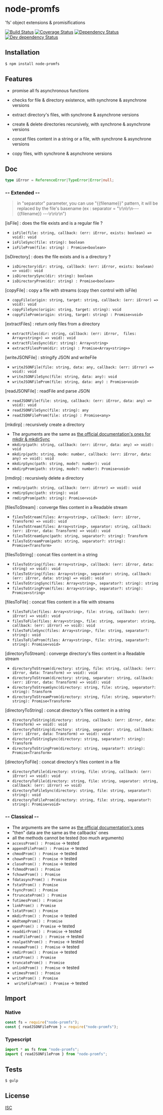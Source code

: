 # node-promfs
'fs' object extensions & promisifications

[![Build Status](https://api.travis-ci.org/Psychopoulet/node-promfs.svg?branch=master)](https://travis-ci.org/Psychopoulet/node-promfs)
[![Coverage Status](https://coveralls.io/repos/github/Psychopoulet/node-promfs/badge.svg?branch=master)](https://coveralls.io/github/Psychopoulet/node-promfs)
[![Dependency Status](https://david-dm.org/Psychopoulet/node-promfs/status.svg)](https://david-dm.org/Psychopoulet/node-promfs)
[![Dev dependency Status](https://david-dm.org/Psychopoulet/node-promfs/dev-status.svg)](https://david-dm.org/Psychopoulet/node-promfs?type=dev)

## Installation

```bash
$ npm install node-promfs
```

## Features

  * promise all fs asynchronous functions

  * checks for file & directory existence, with synchrone & asynchrone versions
  * extract directory's files, with synchrone & asynchrone versions
  * create & delete directories recursively, with synchrone & asynchrone versions
  * concat files content in a string or a file, with synchrone & asynchrone versions
  * copy files, with synchrone & asynchrone versions

## Doc

```typescript
type iError = ReferenceError|TypeError|Error|null;
```

### -- Extended --

> in "separator" parameter, you can use "{{filename}}" pattern, it will be replaced by the file's basename (ex : separator = "\r\n\r\n--- {{filename}} ---\r\n\r\n")

   [isFile] : does the file exists and is a regular file ?
   * ``` isFile(file: string, callback: (err: iError, exists: boolean) => void): void ```
   * ``` isFileSync(file: string): boolean ```
   * ``` isFileProm(file: string) : Promise<boolean> ```

   [isDirectory] : does the file exists and is a directory ?
   * ``` isDirectory(dir: string, callback: (err: iError, exists: boolean) => void): void ```
   * ``` isDirectorySync(dir: string): boolean ```
   * ``` isDirectoryProm(dir: string) : Promise<boolean> ```


  [copyFile] : copy a file with streams (copy then control with isFile)
   * ``` copyFile(origin: string, target: string, callback: (err: iError) => void): void ```
   * ``` copyFileSync(origin: string, target: string): void ```
   * ``` copyFileProm(origin: string, target: string) : Promise<void> ```

   [extractFiles] : return only files from a directory
   * ``` extractFiles(dir: string, callback: (err: iError,  files: Array<string>) => void): void ```
   * ``` extractFilesSync(dir: string): Array<string> ```
   * ``` extractFilesProm(dir: string) : Promise<Array<string>> ```

   [writeJSONFile] : stringify JSON and writeFile
   * ``` writeJSONFile(file: string, data: any, callback: (err: iError) => void): void ```
   * ``` writeJSONFileSync(file: string, data: any): void ```
   * ``` writeJSONFileProm(file: string, data: any) : Promise<void> ```

   [readJSONFile] : readFile and parse JSON
   * ``` readJSONFile(file: string, callback: (err: iError, data: any) => void): void ```
   * ``` readJSONFileSync(file: string): any ```
   * ``` readJSONFileProm(file: string) : Promise<any> ```


   [mkdirp] : recursively create a directory
   * The arguments are the same as [the official documentation's ones for mkdir & mkdirSync](https://nodejs.org/api/fs.html#fs_fs_mkdir_path_mode_callback)
   * ``` mkdirp(path: string, callback: (err: iError, data: any) => void): void ```
   * ``` mkdirp(path: string, mode: number, callback: (err: iError, data: any) => void): void ```
   * ``` mkdirpSync(path: string, mode?: number): void ```
   * ``` mkdirpProm(path: string, mode?: number): Promise<void> ```

   [rmdirp] : recursively delete a directory
   * ``` rmdirp(path: string, callback: (err: iError) => void): void ```
   * ``` rmdirpSync(path: string): void ```
   * ``` rmdirpProm(path: string): Promise<void> ```


   [filesToStream] : converge files content in a Readable stream
   * ``` filesToStream(files: Array<string>, callback: (err: iError, Transform) => void): void ```
   * ``` filesToStream(files: Array<string>, separator: string, callback: (err: iError, data: Transform) => void): void ```
   * ``` filesToStreamSync(path: string, separator?: string): Transform ```
   * ``` filesToStreamProm(path: string, separator?: string): Promise<Transform> ```

   [filesToString] : concat files content in a string
   * ``` filesToString(files: Array<string>, callback: (err: iError, data: string) => void): void ```
   * ``` filesToString(files: Array<string>, separator: string, callback: (err: iError, data: string) => void): void ```
   * ``` filesToStringSync(files: Array<string>, separator?: string): string ```
   * ``` filesToStringProm(files: Array<string>, separator?: string): Promise<string> ```

   [filesToFile] : concat files content in a file with streams
   * ``` filesToFile(files: Array<string>, file: string, callback: (err: iError) => void): void ```
   * ``` filesToFile(files: Array<string>, file: string, separator: string, callback: (err: iError) => void): void ```
   * ``` filesToFileSync(files: Array<string>, file: string, separator?: string): void ```
   * ``` filesToFileProm(files: Array<string>, file: string, separator?: string): Promise<void> ```


   [directoryToStream] : converge directory's files content in a Readable stream
   * ``` directoryToStream(directory: string, file: string, callback: (err: iError, data: Transform) => void): void ```
   * ``` directoryToStream(directory: string, separator: string, callback: (err: iError, data: Transform) => void): void ```
   * ``` directoryToStreamSync(directory: string, file: string, separator?: string): Transform ```
   * ``` directoryToStreamProm(directory: string, file: string, separator?: string): Promise<Transform> ```

   [directoryToString] : concat directory's files content in a string
   * ``` directoryToString(directory: string, callback: (err: iError, data: Transform) => void): void ```
   * ``` directoryToString(directory: string, separator: string, callback: (err: iError, data: Transform) => void): void ```
   * ``` directoryToStringSync(directory: string, separator?: string): Transform ```
   * ``` directoryToStringProm(directory: string, separator?: string): Promise<Transform> ```

   [directoryToFile] : concat directory's files content in a file
   * ``` directoryToFile(directory: string, file: string, callback: (err: iError) => void): void ```
   * ``` directoryToFile(directory: string, file: string, separator: string, callback: (err: iError) => void) ```
   * ``` directoryToFileSync(directory: string, file: string, separator?: string): void ```
   * ``` directoryToFileProm(directory: string, file: string, separator?: string): Promise<void> ```


### -- Classical --

  * The arguments are the same as [the official documentation's ones](https://nodejs.org/api/fs.html)
  * "then" data are the same as the callbacks' ones
  * all the methods cannot be tested (too much arguments)
  * ``` accessProm() : Promise ``` -> tested
  * ``` appendFileProm() : Promise ``` -> tested
  * ``` chmodProm() : Promise ``` -> tested
  * ``` chownProm() : Promise ``` -> tested
  * ``` closeProm() : Promise ``` -> tested
  * ``` fchmodProm() : Promise ```
  * ``` fchownProm() : Promise ```
  * ``` fdatasyncProm() : Promise ```
  * ``` fstatProm() : Promise ```
  * ``` fsyncProm() : Promise ```
  * ``` ftruncateProm() : Promise ```
  * ``` futimesProm() : Promise ```
  * ``` linkProm() : Promise ```
  * ``` lstatProm() : Promise ```
  * ``` mkdirProm() : Promise ``` -> tested
  * ``` mkdtempProm() : Promise ```
  * ``` openProm() : Promise ``` -> tested
  * ``` readdirProm() : Promise ``` -> tested
  * ``` readFileProm() : Promise ``` -> tested
  * ``` realpathProm() : Promise ``` -> tested
  * ``` renameProm() : Promise ``` -> tested
  * ``` rmdirProm() : Promise ``` -> tested
  * ``` statProm() : Promise ```
  * ``` truncateProm() : Promise ```
  * ``` unlinkProm() : Promise ``` -> tested
  * ``` utimesProm() : Promise ```
  * ``` writeProm() : Promise ```
  * ``` writeFileProm() : Promise``` -> tested

## Import

### Native

```javascript
const fs = require("node-promfs");
const { readJSONFileProm } = require("node-promfs");
```

### Typescript

```typescript
import * as fs from "node-promfs";
import { readJSONFileProm } from "node-promfs";
```

## Tests

```bash
$ gulp
```

## License

  [ISC](LICENSE)
